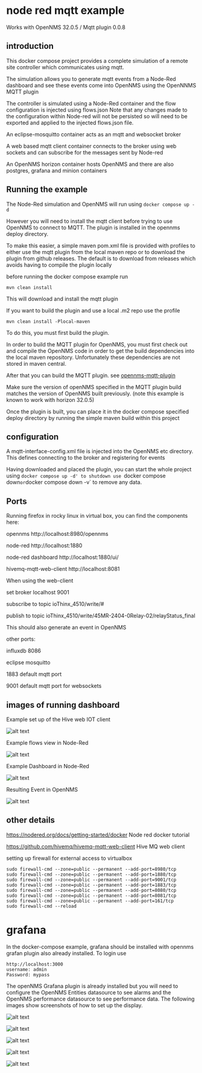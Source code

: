 # node red mqtt example
Works with OpenNMS 32.0.5 / Mqtt plugin 0.0.8

## introduction
This docker compose project provides a complete simulation of a remote site controller which communicates using mqtt.

The simulation allows you to generate mqtt events from a Node-Red dashboard and see these events come into OpenNMS using the OpenNNMS MQTT plugin

The controller is simulated using a Node-Red container and the flow configuration is injected using flows.json 
Note that any changes made to the configuration within Node-red will not be persisted so will need to be exported and applied to the injected flows.json file.

An eclipse-mosquitto container acts as an mqtt and websocket broker

A web based mqtt client container connects to the broker using web sockets and can subscribe for the messages sent by Node-red

An OpenNMS horizon container hosts OpenNMS and there are also postgres, grafana and minion containers

## Running the example

The Node-Red simulation and OpenNMS will run using `docker compose up -d`

However you will need to install the mqtt client before trying to use OpenNMS to connect to MQTT.
The plugin is installed in the opennms deploy directory.

To make this easier, a simple maven pom.xml file is provided with profiles to either use the mqtt plugin from the local maven repo or to download the plugin from github releases.
The default is to download from releases which avoids having to compile the plugin locally

before running the docker compose example run 
```
mvn clean install
```
This will download and install the mqtt plugin

If you want to build the plugin and use a local .m2 repo use the profile

```
mvn clean install -Plocal-maven 
```
To do this, you must first build the plugin.

In order to build the MQTT plugin for OpenNMS, you must first check out and compile the OpenNMS code in order to get the build dependencies into the local maven repository.
Unfortunately these dependencies are not stored in maven central.

After that you can build the MQTT plugin.
see [opennms-mqtt-plugin](https://github.com/opennms-forge/opennms-mqtt-plugin)

Make sure the version of openNMS specified in the MQTT plugin build matches the version of OpenNMS built previously.
(note this example is known to work  with horizon 32.0.5)

Once the plugin is built, you can place it in the docker compose specified deploy directory by running the simple maven build within this project

## configuration

A mqtt-interface-config.xml file is injected into the OpenNMS etc directory.
This defines connecting to the broker and registering for events

Having downloaded and placed the plugin, you can start the whole project using `docker compose up -d'
to shutdown use `docker compose down` or `docker compose down -v` to remove any data.

##  Ports

Running firefox in rocky linux in virtual box, you can find the components here:

opennms http://localhost:8980/opennms

node-red http://localhost:1880

node-red dashboard http://localhost:1880/ui/

hivemq-mqtt-web-client http://localhost:8081

When using the web-client

set broker localhost 9001

subscribe to topic ioThinx_4510/write/#

publish to topic ioThinx_4510/write/45MR-2404-0Relay-02/relayStatus_final

This should also generate an event in OpenNMS

other ports:

influxdb 8086

eclipse mosquitto 

1883 default mqtt port

9001 default mqtt port for websockets

## images of running dashboard

Example set up of the Hive web IOT client

![alt text](../opennms-node-red/images/HiveWebExample1.png "Figure HiveWebExample1.png")

Example flows view in Node-Red

![alt text](../opennms-node-red/images/NodeRedFlows.png "Figure NodeRedFlows.png")

Example Dashboard in Node-Red

![alt text](../opennms-node-red/images/NodeRedDash.png "Figure NodeRedDash.png")

Resulting  Event in OpenNMS

![alt text](../opennms-node-red/images/IotEventOpenNMS.png "Figure IotEventOpenNMS.png")




## other details

https://nodered.org/docs/getting-started/docker Node red docker tutorial

https://github.com/hivemq/hivemq-mqtt-web-client Hive MQ web client

setting up firewall for external access to virtualbox

```
sudo firewall-cmd --zone=public --permanent --add-port=8980/tcp
sudo firewall-cmd --zone=public --permanent --add-port=1880/tcp
sudo firewall-cmd --zone=public --permanent --add-port=9001/tcp
sudo firewall-cmd --zone=public --permanent --add-port=1883/tcp
sudo firewall-cmd --zone=public --permanent --add-port=8080/tcp
sudo firewall-cmd --zone=public --permanent --add-port=8081/tcp
sudo firewall-cmd --zone=public --permanent --add-port=161/tcp
sudo firewall-cmd --reload
```
# grafana

In the docker-compose example, grafana should be installed with opennms grafan plugin also already installed. 
To login use
```
http://localhost:3000
username: admin
Password: mypass
```

The openNMS Grafana plugin is already installed but you will need to configure the OpenNMS Entities datasource to see alarms and the OpenNMS performance datasource to see performance data.
The following images show screenshots of how to set up the display.

![alt text](../opennms-node-red/images/OpenNMSGrafanaPlugin1.png "Figure OpenNMSGrafanaPlugin1.png")


![alt text](../opennms-node-red/images/OpenNMSGrafanaPlugin2.png "Figure OpenNMSGrafanaPlugin2.png")


![alt text](../opennms-node-red/images/OpenNMSGrafanaPlugin3.png "Figure OpenNMSGrafanaPlugin3.png")


![alt text](../opennms-node-red/images/OpenNMSGrafanaPlugin4.png "Figure OpenNMSGrafanaPlugin4.png")


![alt text](../opennms-node-red/images/OpenNMS-alarms-dash.png "Figure OpenNMS-alarms-dash.png")


